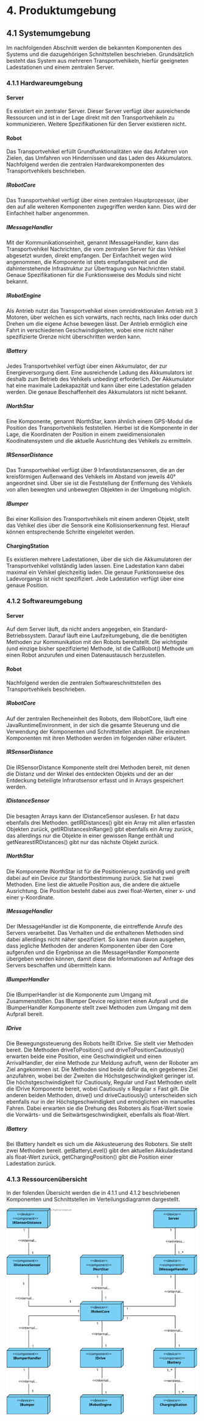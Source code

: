 # 4. Produktumgebung

## 4.1 Systemumgebung
Im nachfolgenden Abschnitt werden die bekannten Komponenten des Systems und die  dazugehörigen Schnittstellen beschrieben. Grundsätzlich besteht das System aus mehreren Transportvehikeln, hierfür geeigneten Ladestationen und einem zentralen Server.

### 4.1.1 Hardwareumgebung

#### Server
Es existiert ein zentraler Server. Dieser Server verfügt über ausreichende Ressourcen und ist in der Lage direkt mit den Transportvehikeln zu kommunizieren. Weitere Spezifikationen für den Server existieren nicht.

#### Robot
Das Transportvehikel erfüllt Grundfunktionalitäten wie das Anfahren von Zielen, das Umfahren von Hindernissen und das Laden des Akkumulators. Nachfolgend werden die zentralen Hardwarekomponenten des Transportvehikels beschrieben.

##### IRobotCore
Das Transportvehikel verfügt über einen zentralen Hauptprozessor, über den auf alle weiteren Komponenten zugegriffen werden kann. Dies wird der Einfachheit halber angenommen.

##### IMessageHandler
Mit der Kommunikationseinheit, genannt IMessageHandler, kann das Transportvehikel Nachrichten, die vom zentralen Server für das Vehikel abgesetzt wurden, direkt empfangen. Der Einfachheit wegen wird angenommen, die Komponente ist stets empfangsbereit und die dahinterstehende Infrastruktur zur Übertragung von Nachrichten stabil. Genaue Spezifikationen für die Funktionsweise des Moduls sind nicht bekannt.

##### IRobotEngine
Als Antrieb nutzt das Transportvehikel einen omnidirektionalen Antrieb mit 3 Motoren, über welchen es sich vorwärts, nach rechts, nach links oder durch Drehen um die eigene Achse bewegen lässt. Der Antrieb ermöglich eine Fahrt in verschiedenen Geschwindigkeiten, wobei eine nicht näher spezifizierte Grenze nicht überschritten werden kann.

##### IBattery
Jedes Transportvehikel verfügt über einen Akkumulator, der zur Energieversorgung dient. Eine ausreichende Ladung des Akkumulators ist deshalb zum Betrieb des Vehikels unbedingt erforderlich. Der Akkumulator hat eine maximale Ladekapazität und kann über eine Ladestation geladen werden. Die genaue Beschaffenheit des Akkumulators ist nicht bekannt.

##### INorthStar
Eine Komponente, genannt INorthStar, kann ähnlich einem GPS-Modul die Position des Transportvehikels feststellen. Hierbei ist die Komponente in der Lage, die Koordinaten der Position in einem zweidimensionalen Koodinatensystem und die aktuelle Ausrichtung des Vehikels zu ermitteln.

##### IRSensorDistance
Das Transportvehikel verfügt über 9 Infarotdistanzsensoren, die an der kreisförmigen Außenwand des Vehikels im Abstand von jeweils 40° angeordnet sind. Über sie ist die Feststellung der Entfernung des Vehikels von allen bewegten und unbewegten Objekten in der Umgebung möglich.

##### IBumper
Bei einer Kollision des Transportvehikels mit einem anderen Objekt, stellt das Vehikel dies über die Sensorik eine Kollisionserkennung fest. Hierauf können entsprechende Schritte eingeleitet werden.

#### ChargingStation
Es existieren mehrere Ladestationen, über die sich die Akkumulatoren der Transportvehikel vollständig laden lassen. Eine Ladestation kann dabei maximal ein Vehikel gleichzeitig laden. Die genaue Funktionsweise des Ladevorgangs ist nicht spezifiziert. Jede Ladestation verfügt über eine genaue Position.

### 4.1.2 Softwareumgebung

#### Server
Auf dem Server läuft, da nicht anders angegeben, ein Standard-Betriebssystem. Darauf läuft eine Laufzeitumgebung, die die benötigten Methoden zur Kommunikation mit den Robots bereitstellt. Die wichtigste (und einzige bisher spezifizierte) Methode, ist die CallRobot() Methode um einen Robot anzurufen und einen Datenaustausch herzustellen.

#### Robot
Nachfolgend werden die zentralen Softwareschnittstellen des Transportvehikels beschrieben.

##### IRobotCore
Auf der zentralen Recheneinheit des Robots, dem IRobotCore, läuft eine JavaRuntimeEnvironment, in der sich die gesamte Steuerung und die Verwendung der Komponenten und Schnittstellen abspielt. Die einzelnen Komponenten mit ihren Methoden werden im folgenden näher erläutert.

##### IRSensorDistance
Die IRSensorDistance Komponente stellt drei Methoden bereit, mit denen die Distanz  und der Winkel des entdeckten Objekts und der an der Entdeckung beteiligte Infrarotsensor erfasst und in Arrays gespeichert werden.

##### IDistanceSensor
Die besagten Arrays kann der IDistanceSensor auslesen. Er hat dazu ebenfalls drei Methoden. getIRDistances() gibt ein Array mit allen erfassten Objekten zurück, getIRDistancesInRange() gibt ebenfalls ein Array zurück, das allerdings nur die Objekte in einer gewissen Range enthält und getNearestIRDistances() gibt nur das nächste Objekt zurück.

##### INorthStar
Die Komponente INorthStar ist für die Positionierung zuständig und greift dabei auf ein Device zur Standortbestimmung zurück. Sie hat zwei Methoden. Eine liest die aktuelle Position aus, die andere die aktuelle Ausrichtung. Die Position besteht dabei aus zwei float-Werten, einer x- und einer y-Koordinate.

##### IMessageHandler
Der IMessageHandler ist die Komponente, die eintreffende Anrufe des Servers verarbeitet. Das Verhalten und die enthaltenen Methoden sind dabei allerdings nicht näher spezifiziert. So kann man davon ausgehen, dass jegliche Methoden der anderen Komponenten über den Core aufgerufen und die Ergebnisse an die IMessageHandler Komponente übergeben werden können, damit diese die Informationen auf Anfrage des Servers beschaffen und übermitteln kann.

##### IBumperHandler
Die IBumperHandler ist die Komponente zum Umgang mit Zusammenstößen. Das IBumper Device registriert einen Aufprall und die IBumperHandler Komponente stellt zwei Methoden zum Umgang mit dem Aufprall bereit.

##### IDrive
Die Bewegungssteuerung des Robots heißt IDrive. Sie stellt vier Methoden bereit. Die Methoden driveToPosition() und driveToPositionCautiously() erwarten beide eine Position, eine Geschwindigkeit und einen ArrivalHandler, der eine Methode zur Meldung aufruft, wenn der Roboter am Ziel angekommen ist. Die Methoden sind beide dafür da, ein gegebenes Ziel anzufahren, wobei bei der Zweiten die Höchstgeschwindigkeit geringer ist. Die höchstgeschwindigkeit für Cautiously, Regular und Fast Methoden stellt die IDrive Komponente bereit, wobei Cautiously ≤ Regular ≤ Fast gilt.
Die anderen beiden Methoden, drive() und driveCautiously() unterscheiden sich ebenfalls nur in der Höchstgeschwindigkeit und ermöglichen ein manuelles Fahren. Dabei erwarten sie die Drehung des Roboters als float-Wert sowie die Vorwärts- und die Seitwärtsgeschwindigkeit, ebenfalls als float-Wert.

##### IBattery
Bei IBattery handelt es sich um die Akkusteuerung des Roboters. Sie stellt zwei Methoden bereit. getBatteryLevel() gibt den aktuellen Akkuladestand als float-Wert zurück, getChargingPosition() gibt die Position einer Ladestation zurück.

### 4.1.3 Ressourcenübersicht
In der folenden Übersicht werden die in 4.1.1 und 4.1.2 beschriebenen Komponenten und Schnittstellen im Verteilungsdiagramm dargestellt.

![Ressourcenübersicht der Produktumgebung des robotorbasierten Transportsystems](images/Iteration0_Analyse_4-1-3_ressourcenuebersicht.svg)
